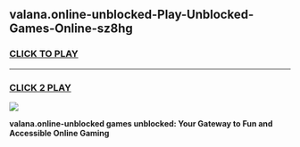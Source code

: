 
## valana.online-unblocked-Play-Unblocked-Games-Online-sz8hg
<h3>
<a href="https://premium76.site?title=valana.online-unblocked&ref=25A">CLICK TO PLAY</a></h3>
<hr>

<h3>
<a href="https://premium76.site?title=valana.online-unblocked&ref=25A">CLICK 2 PLAY</a>
  
</h3>

<a href="https://premium76.site?title=valana.online-unblocked&ref=25A"><img src="https://clearcache.store/games.png"></a>


**valana.online-unblocked games unblocked: Your Gateway to Fun and Accessible Online Gaming**
